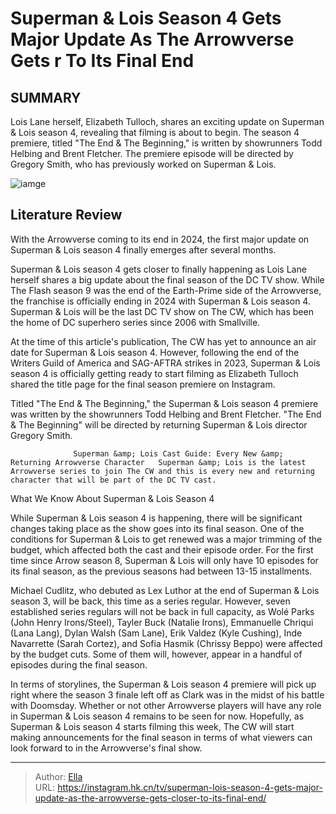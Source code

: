 # Superman &amp; Lois Season 4 Gets Major Update As The Arrowverse Gets  r To Its Final End


## SUMMARY 



  Lois Lane herself, Elizabeth Tulloch, shares an exciting update on Superman &amp; Lois season 4, revealing that filming is about to begin.   The season 4 premiere, titled &#34;The End &amp; The Beginning,&#34; is written by showrunners Todd Helbing and Brent Fletcher.   The premiere episode will be directed by Gregory Smith, who has previously worked on Superman &amp; Lois.  

![iamge](https://static1.srcdn.com/wordpress/wp-content/uploads/2023/06/superman-in-superman-and-lois.jpg)

## Literature Review
With the Arrowverse coming to its end in 2024, the first major update on Superman &amp; Lois season 4 finally emerges after several months.




Superman &amp; Lois season 4 gets closer to finally happening as Lois Lane herself shares a big update about the final season of the DC TV show. While The Flash season 9 was the end of the Earth-Prime side of the Arrowverse, the franchise is officially ending in 2024 with Superman &amp; Lois season 4. Superman &amp; Lois will be the last DC TV show on The CW, which has been the home of DC superhero series since 2006 with Smallville.




At the time of this article&#39;s publication, The CW has yet to announce an air date for Superman &amp; Lois season 4. However, following the end of the Writers Guild of America and SAG-AFTRA strikes in 2023, Superman &amp; Lois season 4 is officially getting ready to start filming as Elizabeth Tulloch shared the title page for the final season premiere on Instagram.

          

Titled &#34;The End &amp; The Beginning,&#34; the Superman &amp; Lois season 4 premiere was written by the showrunners Todd Helbing and Brent Fletcher. &#34;The End &amp; The Beginning&#34; will be directed by returning Superman &amp; Lois director Gregory Smith.

                  Superman &amp; Lois Cast Guide: Every New &amp; Returning Arrowverse Character   Superman &amp; Lois is the latest Arrowverse series to join The CW and this is every new and returning character that will be part of the DC TV cast.    





 What We Know About Superman &amp; Lois Season 4 
         

While Superman &amp; Lois season 4 is happening, there will be significant changes taking place as the show goes into its final season. One of the conditions for Superman &amp; Lois to get renewed was a major trimming of the budget, which affected both the cast and their episode order. For the first time since Arrow season 8, Superman &amp; Lois will only have 10 episodes for its final season, as the previous seasons had between 13-15 installments.

Michael Cudlitz, who debuted as Lex Luthor at the end of Superman &amp; Lois season 3, will be back, this time as a series regular. However, seven established series regulars will not be back in full capacity, as Wolé Parks (John Henry Irons/Steel), Tayler Buck (Natalie Irons), Emmanuelle Chriqui (Lana Lang), Dylan Walsh (Sam Lane), Erik Valdez (Kyle Cushing), Inde Navarrette (Sarah Cortez), and Sofia Hasmik (Chrissy Beppo) were affected by the budget cuts. Some of them will, however, appear in a handful of episodes during the final season.




In terms of storylines, the Superman &amp; Lois season 4 premiere will pick up right where the season 3 finale left off as Clark was in the midst of his battle with Doomsday. Whether or not other Arrowverse players will have any role in Superman &amp; Lois season 4 remains to be seen for now. Hopefully, as Superman &amp; Lois season 4 starts filming this week, The CW will start making announcements for the final season in terms of what viewers can look forward to in the Arrowverse&#39;s final show.



---

> Author: [Ella](https://instagram.hk.cn/)  
> URL: https://instagram.hk.cn/tv/superman-lois-season-4-gets-major-update-as-the-arrowverse-gets-closer-to-its-final-end/  

